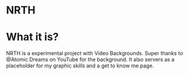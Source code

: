# NRTH

# What it is?
NRTH is a experimental project with Video Backgrounds. Super thanks to @Atomic Dreams on YouTube for the background. It also servers as a placeholder for my graphic skills and a get to know me page. 

